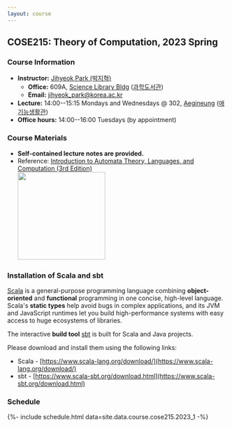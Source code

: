 ```yaml
---
layout: course
---
```

## COSE215: Theory of Computation, 2023 Spring

### Course Information

- **Instructor:** [Jihyeok Park (박지혁)](/members/jihyeok.park)
  - **Office:** 609A,
    [Science Library Bldg](https://goo.gl/maps/dJTtjpZEHCC4Xv5t5)
    ([과학도서관](https://naver.me/5Y1oxNnH))
  - **Email:** [jihyeok_park@korea.ac.kr](mailto:jihyeok_park@korea.ac.kr)
- **Lecture:** 14:00--15:15 Mondays and Wednesdays @ 302,
  [Aegineung](https://goo.gl/maps/ZvwWbCB9WAuXgjs2A)
  ([애기능생활관](https://naver.me/GEAdeVYu))
- **Office hours:** 14:00--16:00 Tuesdays (by appointment)

### Course Materials

- **Self-contained lecture notes are provided.**
- Reference: [Introduction to Automata Theory, Languages, and Computation (3rd Edition)](http://infolab.stanford.edu/~ullman/ialc.html) <br>
  [<img src="https://m.media-amazon.com/images/I/41d4NezeXCL.jpg"
  width=200px/>](https://www.amazon.com/exec/obidos/ASIN/0321455363/acmorg-20)

### Installation of Scala and sbt

[Scala](https://www.scala-lang.org/) is a general-purpose programming language
combining **object-oriented** and **functional** programming in one concise,
high-level language. Scala's **static types** help avoid bugs in complex
applications, and its JVM and JavaScript runtimes let you build high-performance
systems with easy access to huge ecosystems of libraries.

The interactive **build tool** [sbt](https://www.scala-sbt.org/) is built for
Scala and Java projects.

Please download and install them using the following links:
- Scala - [https://www.scala-lang.org/download/](https://www.scala-lang.org/download/)
- sbt - [https://www.scala-sbt.org/download.html](https://www.scala-sbt.org/download.html)


### Schedule

<!-- load schedule with PDF files -->
{%- include schedule.html data=site.data.course.cose215.2023_1 -%}
